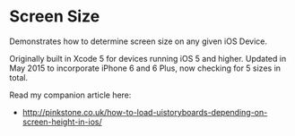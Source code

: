 Screen Size
===========

Demonstrates how to determine screen size on any given iOS Device.

Originally built in Xcode 5 for devices running iOS 5 and higher.
Updated in May 2015 to incorporate iPhone 6 and 6 Plus, now checking for 5 sizes in total.

Read my companion article here: 
- http://pinkstone.co.uk/how-to-load-uistoryboards-depending-on-screen-height-in-ios/
